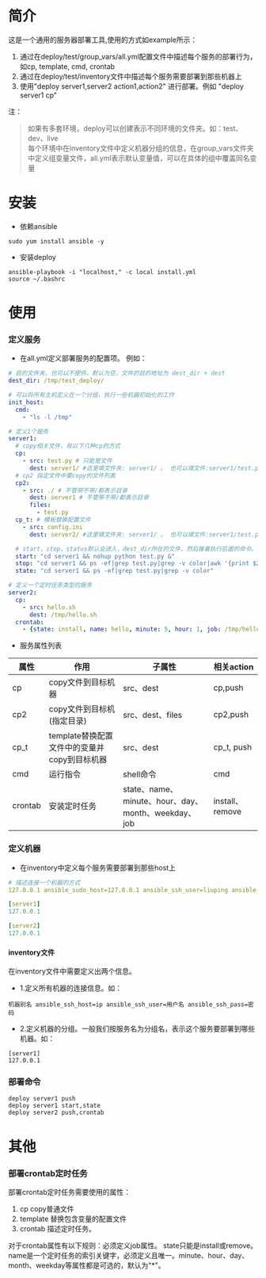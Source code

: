 # 简介
这是一个通用的服务器部署工具,使用的方式如example所示：
1. 通过在deploy/test/group_vars/all.yml配置文件中描述每个服务的部署行为，如cp, template, cmd, crontab
2. 通过在deploy/test/inventory文件中描述每个服务需要部署到那些机器上
3. 使用"deploy server1,server2 action1,action2" 进行部署。例如 "deploy server1 cp"

注：
> 如果有多套环境，deploy可以创建表示不同环境的文件夹。如：test、dev、live  
> 每个环境中在inventory文件中定义机器分组的信息，在group_vars文件夹中定义组变量文件，all.yml表示默认变量值，可以在具体的组中覆盖同名变量

# 安装
* 依赖ansible
```shell script
sudo yum install ansible -y
```
* 安装deploy
```
ansible-playbook -i "localhost," -c local install.yml 
source ~/.bashrc
```
# 使用
### 定义服务
* 在all.yml定义部署服务的配置项。
例如：
```yaml
# 目的文件夹，也可以不提供，默认为空。文件的目的地址为 dest_dir + dest
dest_dir: /tmp/test_deploy/

# 可以将所有主机定义在一个分组，执行一些机器初始化的工作
init_host:
  cmd:
    - "ls -l /tmp"

# 定义1个服务
server1:
  # copy相关文件，有以下几种cp的方式
  cp:
    - src: test.py # 只能是文件
      dest: server1/ #这里填文件夹: server1/ 。 也可以填文件:server1/test.py，但上级目录需要存在
  # cp2 指定文件中要copy的文件列表
  cp2:
    - src: ./ # 不管带不带/都表示目录
      dest: server1 # 不管带不带/都表示目录
      files:
        - test.py
  cp_t: # 模板替换配置文件
    - src: config.ini
      dest: server2/ #这里填文件夹: server1/ 。 也可以填文件:server1/test.py，但上级目录需要存在

  # start，stop，status默认会进入，dest_dir所在的文件，然后接着执行后面的命令。如果dest_dir为空，就进入用户目录了
  start: "cd server1 && nohup python test.py &"
  stop: "cd server1 && ps -ef|grep test.py|grep -v color|awk '{print $2}'|xargs kill"
  state: "cd server1 && ps -ef|grep test.py|grep -v color"

# 定义一个定时任务类型的服务
server2:
  cp:
    - src: hello.sh
      dest: /tmp/hello.sh
  crontab:
    - {state: install, name: hello, minute: 5, hour: 1, job: /tmp/hello.sh}
```
* 服务属性列表

属性|作用|子属性|相关action  
-|-|-|-
cp|copy文件到目标机器|src、dest|cp,push
cp2|copy文件到目标机(指定目录)|src、dest、files|cp2,push
cp_t|template替换配置文件中的变量并copy到目标机器|src、dest|cp_t, push  
cmd|运行指令|shell命令|cmd
crontab|安装定时任务|state、name、minute、hour、day、month、weekday、job|install、remove

### 定义机器
* 在inventory中定义每个服务需要部署到那些host上
```yaml
# 描述连接一个机器的方式
127.0.0.1 ansible_sudo_host=127.0.0.1 ansible_ssh_user=liuping ansible_ssh_pass=liuping

[server1]
127.0.0.1

[server2]
127.0.0.1
```
#### inventory文件
在inventory文件中需要定义出两个信息。  
  
* 1.定义所有机器的连接信息。如：
```
机器别名 ansible_ssh_host=ip ansible_ssh_user=用户名 ansible_ssh_pass=密码
```
* 2.定义机器的分组。一般我们按服务名为分组名，表示这个服务要部署到哪些机器。如：
```
[server1]
127.0.0.1
```

### 部署命令
```shell script
deploy server1 push
deploy server1 start,state
deploy server2 push,crontab
```

# 其他

### 部署crontab定时任务
部署crontab定时任务需要使用的属性：
1. cp copy普通文件
2. template 替换包含变量的配置文件
3. crontab 描述定时任务。  

对于crontab属性有以下规则：必须定义job属性。 state只能是install或remove。name是一个定时任务的索引关键字，必须定义且唯一。minute、hour、day、month、weekday等属性都是可选的，默认为"*"。 



